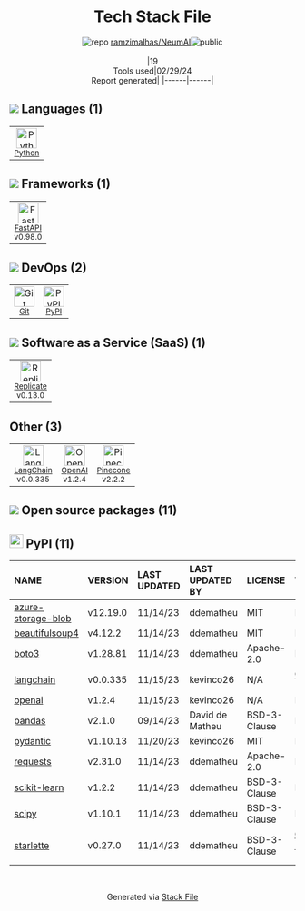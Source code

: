 <!--
&lt;--- Readme.md Snippet without images Start ---&gt;
## Tech Stack
ramzimalhas/NeumAI is built on the following main stack:

- [Python](https://www.python.org) – Languages
- [FastAPI](https://fastapi.tiangolo.com/) – Microframeworks (Backend)
- [Replicate](https://replicate.com/) – Machine Learning as a Service
- [LangChain](https://github.com/hwchase17/langchain) – Large Language Model Tools
- [OpenAI](https://openai.com/) – Large Language Models
- [Pinecone](https://www.pinecone.io/) – Search as a Service

Full tech stack [here](/techstack.md)

&lt;--- Readme.md Snippet without images End ---&gt;

&lt;--- Readme.md Snippet with images Start ---&gt;
## Tech Stack
ramzimalhas/NeumAI is built on the following main stack:

- <img width='25' height='25' src='https://img.stackshare.io/service/993/pUBY5pVj.png' alt='Python'/> [Python](https://www.python.org) – Languages
- <img width='25' height='25' src='https://img.stackshare.io/service/25014/default_f6ff39141b468e832d1bc59fc98a060df604d44d.png' alt='FastAPI'/> [FastAPI](https://fastapi.tiangolo.com/) – Microframeworks (Backend)
- <img width='25' height='25' src='https://img.stackshare.io/service/21709/default_e8df7b9f7533c3ea041cf8ded59b2c12e7466b67.jpg' alt='Replicate'/> [Replicate](https://replicate.com/) – Machine Learning as a Service
- <img width='25' height='25' src='https://img.stackshare.io/service/48790/default_5b6c6b73f1ff3775c85d2a1ba954cb87e30cbf13.jpg' alt='LangChain'/> [LangChain](https://github.com/hwchase17/langchain) – Large Language Model Tools
- <img width='25' height='25' src='https://img.stackshare.io/service/48786/default_8b1119bcbb159cebebc2f6cfc9cd2e359b169d22.jpg' alt='OpenAI'/> [OpenAI](https://openai.com/) – Large Language Models
- <img width='25' height='25' src='https://img.stackshare.io/service/48784/default_376332a8eee1cdbb0546ca1aaed0b8a7f4d673d7.png' alt='Pinecone'/> [Pinecone](https://www.pinecone.io/) – Search as a Service

Full tech stack [here](/techstack.md)

&lt;--- Readme.md Snippet with images End ---&gt;
-->
<div align="center">

# Tech Stack File
![](https://img.stackshare.io/repo.svg "repo") [ramzimalhas/NeumAI](https://github.com/ramzimalhas/NeumAI)![](https://img.stackshare.io/public_badge.svg "public")
<br/><br/>
|19<br/>Tools used|02/29/24 <br/>Report generated|
|------|------|
</div>

## <img src='https://img.stackshare.io/languages.svg'/> Languages (1)
<table><tr>
  <td align='center'>
  <img width='36' height='36' src='https://img.stackshare.io/service/993/pUBY5pVj.png' alt='Python'>
  <br>
  <sub><a href="https://www.python.org">Python</a></sub>
  <br>
  <sub></sub>
</td>

</tr>
</table>

## <img src='https://img.stackshare.io/frameworks.svg'/> Frameworks (1)
<table><tr>
  <td align='center'>
  <img width='36' height='36' src='https://img.stackshare.io/service/25014/default_f6ff39141b468e832d1bc59fc98a060df604d44d.png' alt='FastAPI'>
  <br>
  <sub><a href="https://fastapi.tiangolo.com/">FastAPI</a></sub>
  <br>
  <sub>v0.98.0</sub>
</td>

</tr>
</table>

## <img src='https://img.stackshare.io/devops.svg'/> DevOps (2)
<table><tr>
  <td align='center'>
  <img width='36' height='36' src='https://img.stackshare.io/service/1046/git.png' alt='Git'>
  <br>
  <sub><a href="http://git-scm.com/">Git</a></sub>
  <br>
  <sub></sub>
</td>

<td align='center'>
  <img width='36' height='36' src='https://img.stackshare.io/service/12572/-RIWgodF_400x400.jpg' alt='PyPI'>
  <br>
  <sub><a href="https://pypi.org/">PyPI</a></sub>
  <br>
  <sub></sub>
</td>

</tr>
</table>

## <img src='https://img.stackshare.io/saas.svg'/> Software as a Service (SaaS) (1)
<table><tr>
  <td align='center'>
  <img width='36' height='36' src='https://img.stackshare.io/service/21709/default_e8df7b9f7533c3ea041cf8ded59b2c12e7466b67.jpg' alt='Replicate'>
  <br>
  <sub><a href="https://replicate.com/">Replicate</a></sub>
  <br>
  <sub>v0.13.0</sub>
</td>

</tr>
</table>

## Other (3)
<table><tr>
  <td align='center'>
  <img width='36' height='36' src='https://img.stackshare.io/service/48790/default_5b6c6b73f1ff3775c85d2a1ba954cb87e30cbf13.jpg' alt='LangChain'>
  <br>
  <sub><a href="https://github.com/hwchase17/langchain">LangChain</a></sub>
  <br>
  <sub>v0.0.335</sub>
</td>

<td align='center'>
  <img width='36' height='36' src='https://img.stackshare.io/service/48786/default_8b1119bcbb159cebebc2f6cfc9cd2e359b169d22.jpg' alt='OpenAI'>
  <br>
  <sub><a href="https://openai.com/">OpenAI</a></sub>
  <br>
  <sub>v1.2.4</sub>
</td>

<td align='center'>
  <img width='36' height='36' src='https://img.stackshare.io/service/48784/default_376332a8eee1cdbb0546ca1aaed0b8a7f4d673d7.png' alt='Pinecone'>
  <br>
  <sub><a href="https://www.pinecone.io/">Pinecone</a></sub>
  <br>
  <sub>v2.2.2</sub>
</td>

</tr>
</table>


## <img src='https://img.stackshare.io/group.svg' /> Open source packages (11)</h2>

## <img width='24' height='24' src='https://img.stackshare.io/service/12572/-RIWgodF_400x400.jpg'/> PyPI (11)

|NAME|VERSION|LAST UPDATED|LAST UPDATED BY|LICENSE|VULNERABILITIES|
|:------|:------|:------|:------|:------|:------|
|[azure-storage-blob](https://pypi.org/project/azure-storage-blob)|v12.19.0|11/14/23|ddematheu |MIT|N/A|
|[beautifulsoup4](https://pypi.org/project/beautifulsoup4)|v4.12.2|11/14/23|ddematheu |MIT|N/A|
|[boto3](https://pypi.org/project/boto3)|v1.28.81|11/14/23|ddematheu |Apache-2.0|N/A|
|[langchain](https://pypi.org/project/langchain)|v0.0.335|11/15/23|kevinco26 |N/A|[CVE-2024-0243](https://github.com/advisories/GHSA-h9j7-5xvc-qhg5) (Low)|
|[openai](https://pypi.org/project/openai)|v1.2.4|11/15/23|kevinco26 |N/A|N/A|
|[pandas](https://pypi.org/project/pandas)|v2.1.0|09/14/23|David de Matheu |BSD-3-Clause|N/A|
|[pydantic](https://pypi.org/project/pydantic)|v1.10.13|11/20/23|kevinco26 |MIT|N/A|
|[requests](https://pypi.org/project/requests)|v2.31.0|11/14/23|ddematheu |Apache-2.0|N/A|
|[scikit-learn](https://pypi.org/project/scikit-learn)|v1.2.2|11/14/23|ddematheu |BSD-3-Clause|N/A|
|[scipy](https://pypi.org/project/scipy)|v1.10.1|11/14/23|ddematheu |BSD-3-Clause|N/A|
|[starlette](https://pypi.org/project/starlette)|v0.27.0|11/14/23|ddematheu |BSD-3-Clause|[CVE-2024-24762](https://github.com/advisories/GHSA-2jv5-9r88-3w3p) (High)<br/>[](https://github.com/advisories/GHSA-93gm-qmq6-w238) (High)|

<br/>
<div align='center'>

Generated via [Stack File](https://github.com/marketplace/stack-file)
